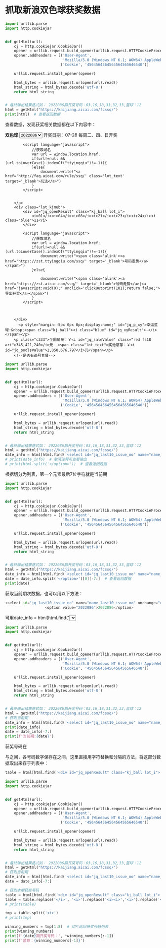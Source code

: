 # 抓取新浪双色球获奖数据


```python
import urllib.parse
import http.cookiejar


def getHtml(url):
    cj = http.cookiejar.CookieJar()
    opener = urllib.request.build_opener(urllib.request.HTTPCookieProcessor(cj))
    opener.addheaders = [('User-Agent',
                          'Mozilla/5.0 (Windows NT 6.1; WOW64) AppleWebKit/537.36 (KHTML, like Gecko) Chrome/41.0.2272.101 Safari/537.36'),
                         ('Cookie', '4564564564564564565646540')]

    urllib.request.install_opener(opener)

    html_bytes = urllib.request.urlopen(url).read()
    html_string = html_bytes.decode('utf-8')
    return html_string


# 最终输出结果格式如： 2022086期开奖号码：03,16,18,31,32,33,蓝球：12
html = getHtml("https://kaijiang.aicai.com/fcssq/")
print(html)  # 查看返回数据
```

查看数据，发现获奖相关数据都在以下内容中：
 <div class="lot_js" dataOpen="20220728">
    	<p class="lot_kjqs">
    		<strong class="fs14 c333">双色球</strong>
        	<select id="jq_last10_issue_no" name="name_last10_issue_no" onchange="changeIss(101)">
        	      <option value="2022086">2022086</option>
        	      <option value="2022085">2022085</option>
        	      <option value="2022084">2022084</option>
                ......
        	      <option value="2019023">2019023</option>
        	      <option value="2019022">2019022</option>
        	</select>	            		            	
        	开奖日期：<span id="jq_short_openTime">07-28</span>  每周二、四、日开奖
        	
			<script language="javascript">
				//获取域名
				var url = window.location.href;
				if(url!=null && (url.toLowerCase().indexOf("ttyingqiu")!=-1)){
				}else{
					document.write("<a href='http://faq.aicai.com/rule/ssq/' class='lot_text' target='_blank'>玩法</a>")
				}
			</script>

            
        </p>
        <div class="lot_kjmub">
        	<div id="jq_openResult" class="kj_ball lot_i">               	
			    <i>01</i><i>04</i><i>08</i><i>21</i><i>23</i><i>24</i><i class="blue">11</i>
        	</div>
            
			<script language="javascript">
				//获取域名
				var url = window.location.href;
				if(url!=null && (url.toLowerCase().indexOf("ttyingqiu")!=-1)){
					document.write("<span class='alink'><a href='https://zst.ttyingqiu.com/ssq/' target='_blank'>号码走势</a></span>")
				}else{

					document.write("<span class='alink'><a href='https://zst.aicai.com/ssq/' target='_blank'>号码走势</a>|<a href='javascript:void(0);' onclick='clickOutprint(101);return false;'>导出开奖</a></span>")
				}
			</script>


		                        
        </div>
		  <p style="margin:-5px 0px 0px;display:none;" id="jq_p_xy">幸运蓝球:&nbsp;<span class="kj_ball"><i class="blue" id="jq_xyResult">-</i></span></p>
        <p class="c333">全国销量：￥<i id="jq_saleValue" class="red fs18 ari">345,421,240</i>元  <span class="lot_text">奖池滚存：￥<i id="jq_poolsValue">2,050,676,797</i>元</span></p>               
        <!--是否有追号套餐-->

```python
import urllib.parse
import http.cookiejar


def getHtml(url):
    cj = http.cookiejar.CookieJar()
    opener = urllib.request.build_opener(urllib.request.HTTPCookieProcessor(cj))
    opener.addheaders = [('User-Agent',
                          'Mozilla/5.0 (Windows NT 6.1; WOW64) AppleWebKit/537.36 (KHTML, like Gecko) Chrome/41.0.2272.101 Safari/537.36'),
                         ('Cookie', '4564564564564564565646540')]

    urllib.request.install_opener(opener)

    html_bytes = urllib.request.urlopen(url).read()
    html_string = html_bytes.decode('utf-8')
    return html_string


# 最终输出结果格式如： 2022086期开奖号码：03,16,18,31,32,33,蓝球：12
html = getHtml("https://kaijiang.aicai.com/fcssq/")
date_info = html[html.find('<select id="jq_last10_issue_no" name="name_last10_issue_no" onchange="changeIss(101)">'): html.find('</select>')]
# print(date_info)  # 取消注释可查看输出
# print(html.split('</option>'))  # 查看返回数据
```
根据</option>切分为列表，第一个元素最后7位字符就是当前期

```python
import urllib.parse
import http.cookiejar


def getHtml(url):
    cj = http.cookiejar.CookieJar()
    opener = urllib.request.build_opener(urllib.request.HTTPCookieProcessor(cj))
    opener.addheaders = [('User-Agent',
                          'Mozilla/5.0 (Windows NT 6.1; WOW64) AppleWebKit/537.36 (KHTML, like Gecko) Chrome/41.0.2272.101 Safari/537.36'),
                         ('Cookie', '4564564564564564565646540')]

    urllib.request.install_opener(opener)

    html_bytes = urllib.request.urlopen(url).read()
    html_string = html_bytes.decode('utf-8')
    return html_string


# 最终输出结果格式如： 2022086期开奖号码：03,16,18,31,32,33,蓝球：12
html = getHtml("https://kaijiang.aicai.com/fcssq/")
date_info = html[html.find('<select id="jq_last10_issue_no" name="name_last10_issue_no" onchange="changeIss(101)">'): html.find('</select>')]
date = date_info.split('</option>')[0][-7:]  # 查看返回数据
print(date)
```

获取当前期次数据，也可以用以下方法：


```python
<select id="jq_last10_issue_no" name="name_last10_issue_no" onchange="changeIss(101)">
        	      <option value="2022086">2022086</option>
```
可用date_info = html[html.find('<select id="jq_last10_issue_no" name="name_last10_issue_no" onchange="changeIss(101)">'): html.find('</option>')]
获取当前期次的数据

```python
import urllib.parse
import http.cookiejar


def getHtml(url):
    cj = http.cookiejar.CookieJar()
    opener = urllib.request.build_opener(urllib.request.HTTPCookieProcessor(cj))
    opener.addheaders = [('User-Agent',
                          'Mozilla/5.0 (Windows NT 6.1; WOW64) AppleWebKit/537.36 (KHTML, like Gecko) Chrome/41.0.2272.101 Safari/537.36'),
                         ('Cookie', '4564564564564564565646540')]

    urllib.request.install_opener(opener)

    html_bytes = urllib.request.urlopen(url).read()
    html_string = html_bytes.decode('utf-8')
    return html_string


# 最终输出结果格式如： 2022086期开奖号码：03,16,18,31,32,33,蓝球：12
html = getHtml("https://kaijiang.aicai.com/fcssq/")
# 获取当前期
date_info = html[html.find('<select id="jq_last10_issue_no" name="name_last10_issue_no" onchange="changeIss(101)">'): html.find('</option>')]
print(date_info)
date = date_info[-7:]
print(f'当前期:{date}')
```

获奖号码在<div id="jq_openResult" class="kj_ball lot_i">与<!--是否有追号套餐-->之间，各号码数字保存在<i></i>之间，这里直接用字符替换和分隔的方法，将这部分数据取出来存于列表中：


```python
table = html[html.find('<div id="jq_openResult" class="kj_ball lot_i">'): html.find('<!--是否有追号套餐-->')]
```


```python
import urllib.parse
import http.cookiejar


def getHtml(url):
    cj = http.cookiejar.CookieJar()
    opener = urllib.request.build_opener(urllib.request.HTTPCookieProcessor(cj))
    opener.addheaders = [('User-Agent',
                          'Mozilla/5.0 (Windows NT 6.1; WOW64) AppleWebKit/537.36 (KHTML, like Gecko) Chrome/41.0.2272.101 Safari/537.36'),
                         ('Cookie', '4564564564564564565646540')]

    urllib.request.install_opener(opener)

    html_bytes = urllib.request.urlopen(url).read()
    html_string = html_bytes.decode('utf-8')
    return html_string


# 最终输出结果格式如： 2022086期开奖号码：03,16,18,31,32,33,蓝球：12
html = getHtml("https://kaijiang.aicai.com/fcssq/")
# 获取当前期
date_info = html[html.find('<select id="jq_last10_issue_no" name="name_last10_issue_no" onchange="changeIss(101)">'): html.find('</option>')]
date = date_info[-7:]

# 获取本期获奖号码
table = html[html.find('<div id="jq_openResult" class="kj_ball lot_i">'): html.find('<!--是否有追号套餐-->')]
table = table.replace('</i>', '<i>').replace('<i><i>','<i>').replace('<i><i class="blue">','<i>')
# print(table)

tmp = table.split('<i>')
# print(tmp)

winning_numbers = tmp[1:8]  # 切片返回获奖号码列表
print(winning_numbers)
print(f'{date}期开奖号码：', *winning_numbers[:-1])
print(f'蓝球：{winning_numbers[-1]}')

```


```python

```
